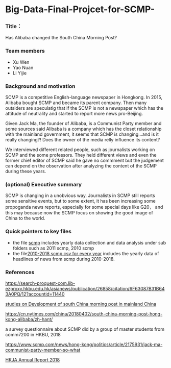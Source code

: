 # Big-Data-Final-Projcet-for-SCMP-
### Title：

Has Alibaba changed the South China Morning Post?

### Team members
- Xu Wen 
- Yao Nuan 
- Li Yijie 

### Background and motivation

SCMP is a competitive English-language newspaper in Hongkong. In 2015, Alibaba bought SCMP and became its parent company. Then many outsiders are speculatig that if the SCMP is not a newspaper which has the attitude of neutrality and started to report more news pro-Beijing.

Given Jack Ma, the founder of Alibaba, is a Communist Party member and some sources said Alibaba is a company which has the closet relationship with the mainland government, it seems that SCMP is changing...and is it really changing?! Does the owner of the media relly influence its content?

We interviewed different related people, such as journalists working on SCMP and the some professors. They held different views and even the former chief editor of SCMP said he gave no commment but the judgement can depend on the observation after analyzing the content of the SCMP during these years.


### (optional) Executive summary

SCMP is changing in a unobvious way. Journalists in SCMP still reports some sensitive events, but to some extent, it has been increasing some propoganda news reports, especially for some special days like G20， and this may because now the SCMP focus on showing the good image of China to the world.

### Quick pointers to key files
- the file [scmp](https://github.com/warrior960812/Big-Data-Final-Projcet-about-SCMP/tree/master/scmp) includes yearly data collection and data analysis  under sub folders such as 2011 scmp, 2010 scmp
- the file[2010-2018 scmp csv for every year](https://github.com/warrior960812/Big-Data-Final-Projcet-about-SCMP/tree/master/scmp/2010-2018%20scmp%20csv%20for%20every%20year) includes the yearly data of headlines of news from scmp during 2010-2018.



### References
https://search-proquest-com.lib-ezproxy.hkbu.edu.hk/asianews/publication/26858/citation/6F63087B31B643A0PQ/12?accountid=11440

[studies on Development of south China morning post in mainland China](http://comd.hkbu.edu.hk/mm/mmgtproject/image/projects/2012_project/12_、group4.pdf)

https://cn.nytimes.com/china/20180402/south-china-morning-post-hong-kong-alibaba/zh-hant/

a survey questionnaire about SCMP did by a group of master students from comm7200 in HKBU, 2018

https://www.scmp.com/news/hong-kong/politics/article/2175931/jack-ma-communist-party-member-so-what

[HKJA Annual Report 2018](https://www.hkja.org.hk/ebook/c_Annual%20Report%202018/mobile/index.html#p=18)


